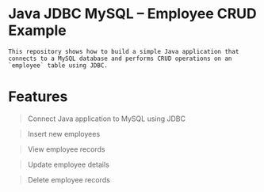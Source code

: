 # Java JDBC MySQL – Employee CRUD Example

    This repository shows how to build a simple Java application that connects to a MySQL database and performs CRUD operations on an `employee` table using JDBC.

# Features

> Connect Java application to MySQL using JDBC

> Insert new employees

> View employee records

> Update employee details

> Delete employee records
